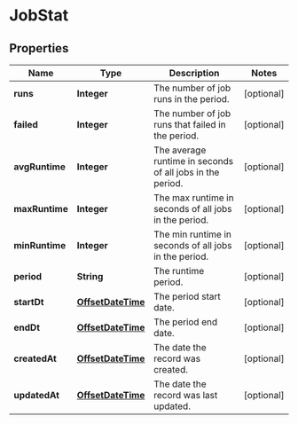 

# JobStat

## Properties

Name | Type | Description | Notes
------------ | ------------- | ------------- | -------------
**runs** | **Integer** | The number of job runs in the period. |  [optional]
**failed** | **Integer** | The number of job runs that failed in the period. |  [optional]
**avgRuntime** | **Integer** | The average runtime in seconds of all jobs in the period. |  [optional]
**maxRuntime** | **Integer** | The max runtime in seconds of all jobs in the period. |  [optional]
**minRuntime** | **Integer** | The min runtime in seconds of all jobs in the period. |  [optional]
**period** | **String** | The runtime period. |  [optional]
**startDt** | [**OffsetDateTime**](OffsetDateTime.md) | The period start date. |  [optional]
**endDt** | [**OffsetDateTime**](OffsetDateTime.md) | The period end date. |  [optional]
**createdAt** | [**OffsetDateTime**](OffsetDateTime.md) | The date the record was created. |  [optional]
**updatedAt** | [**OffsetDateTime**](OffsetDateTime.md) | The date the record was last updated. |  [optional]



